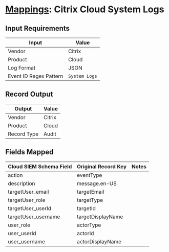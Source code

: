 # [Mappings](README.md): Citrix Cloud System Logs

## Input Requirements

|Input|Value|
|-----|-----|
|Vendor|Citrix|
|Product|Cloud|
|Log Format|JSON|
|Event ID Regex Pattern|`System Logs`|

## Record Output

|Output|Value|
|------|-----|
|Vendor|Citrix|
|Product|Cloud|
|Record Type|Audit|

## Fields Mapped

|Cloud SIEM Schema Field|Original Record Key|Notes|
|-----------------------|-------------------|-----|
|action|eventType||
|description|message.en-US||
|targetUser_email|targetEmail||
|targetUser_role|targetType||
|targetUser_userId|targetId||
|targetUser_username|targetDisplayName||
|user_role|actorType||
|user_userId|actorId||
|user_username|actorDisplayName||


